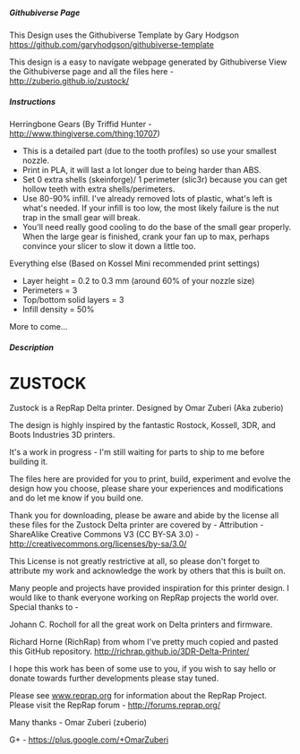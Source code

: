 ##### Githubiverse Page
This Design uses the Githubiverse Template by Gary Hodgson https://github.com/garyhodgson/githubiverse-template

This design is a easy to navigate webpage generated by Githubiverse
View the Githubiverse page and all the files here - 
http://zuberio.github.io/zustock/

##### Instructions

Herringbone Gears (By Triffid Hunter - http://www.thingiverse.com/thing:10707)
- This is a detailed part (due to the tooth profiles) so use your smallest nozzle.
- Print in PLA, it will last a lot longer due to being harder than ABS.
- Set 0 extra shells (skeinforge)/ 1 perimeter (slic3r) because you can get hollow teeth with extra shells/perimeters.
- Use 80-90% infill. I've already removed lots of plastic, what's left is what's needed. If your infill is too low, the most likely failure is the nut trap in the small gear will break.
- You'll need really good cooling to do the base of the small gear properly. When the large gear is finished, crank your fan up to max, perhaps convince your slicer to slow it down a little too.

Everything else (Based on Kossel Mini recommended print settings)
- Layer height = 0.2 to 0.3 mm (around 60% of your nozzle size)
- Perimeters = 3
- Top/bottom solid layers = 3
- Infill density = 50% 

More to come...

##### Description
ZUSTOCK
===

Zustock is a RepRap Delta printer. Designed by Omar Zuberi (Aka zuberio)

The design is highly inspired by the fantastic Rostock, Kossell, 3DR, and Boots Industries 3D printers.

It's a work in progress - I'm still waiting for parts to ship to me before building it.

The files here are provided for you to print, build, experiment and evolve the design how you choose, please share your experiences and modifications and do let me know if you build one.

Thank you for downloading, please be aware and abide by the license all these files for the Zustock Delta printer are covered by - 
Attribution - ShareAlike Creative Commons V3 (CC BY-SA 3.0) - http://creativecommons.org/licenses/by-sa/3.0/

This License is not greatly restrictive at all, so please don't forget to attribute my work and acknowledge the work by others that this is built on.

Many people and projects have provided inspiration for this printer design. I would like to thank everyone working on RepRap projects the world over. 
Special thanks to - 

Johann C. Rocholl for all the great work on Delta printers and firmware.

Richard Horne (RichRap) from whom I've pretty much copied and pasted this GitHub repository. http://richrap.github.io/3DR-Delta-Printer/

I hope this work has been of some use to you, if you wish to say hello or donate towards further developments please stay tuned.

Please see www.reprap.org for information about the RepRap Project.
Please visit the RepRap forum - http://forums.reprap.org/

Many thanks - Omar Zuberi (zuberio)

G+ - https://plus.google.com/+OmarZuberi
